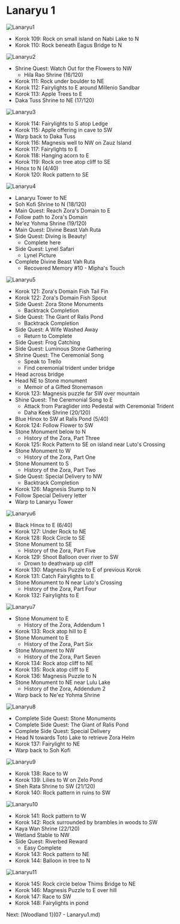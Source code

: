 # Lanaryu 1

![Lanaryu1](images/Lanaryu1.PNG)

* Korok 109: Rock on small island on Nabi Lake to N
* Korok 110: Rock beneath Eagus Bridge to N

![Lanaryu2](images/Lanaryu2.PNG)

* Shrine Quest: Watch Out for the Flowers to NW
  * Hila Rao Shrine (16/120)
* Korok 111: Rock under boulder to NE
* Korok 112: Fairylights to E around Millenio Sandbar
* Korok 113: Apple Trees to E
* Daka Tuss Shrine to NE (17/120)

![Lanaryu3](images/Lanaryu3.PNG)

* Korok 114: Fairylights to S atop Ledge
* Korok 115: Apple offering in cave to SW
* Warp back to Daka Tuss
* Korok 116: Magnesis well to NW on Zauz Island
* Korok 117: Fairylights to E
* Korok 118: Hanging acorn to E
* Korok 119: Rock on tree atop cliff to SE
* Hinox to N (4/40)
* Korok 120: Rock pattern to SE

![Lanaryu4](images/Lanaryu4.PNG)

* Lanaryu Tower to NE
* Soh Kofi Shrine to N (18/120)
* Main Quest: Reach Zora's Domain to E
* Follow path to Zora's Domain
* Ne'ez Yohma Shrine (19/120)
* Main Quest: Divine Beast Vah Ruta
* Side Quest: Diving is Beauty!
  * Complete here
* Side Quest: Lynel Safari
  * Lynel Picture
* Complete Divine Beast Vah Ruta
  * Recovered Memory #10 - Mipha's Touch

![Lanaryu5](images/Lanaryu5.PNG)

* Korok 121: Zora's Domain Fish Tail Fin
* Korok 122: Zora's Domain Fish Spout
* Side Quest: Zora Stone Monuments
  * Backtrack Completion
* Side Quest: The Giant of Ralis Pond
  * Backtrack Completion
* Side Quest: A Wife Washed Away
  * Return to Complete
* Side Quest: Frog Catching
* Side Quest: Luminous Stone Gathering
* Shrine Quest: The Ceremonial Song
  * Speak to Trello
  * Find ceremonial trident under bridge
* Head across bridge
* Head NE to Stone monument
  * Memoir of a Gifted Stonemason
* Korok 123: Magnesis puzzle far SW over mountain
* Shine Quest: The Ceremonial Song to E
  * Attack from Paraglider into Pedestal with Ceremonial Trident
  * Daha Keek Shrine (20/120)
* Blue Hinox to SW at Ralis Pond (5/40)
* Korok 124: Follow Flower to SW
* Stone Monument below to N
  * History of the Zora, Part Three
* Korok 125: Rock Pattern to SE on island near Luto's Crossing
* Stone Monument to W
  * History of the Zora, Part One
* Stone Monument to S
  * History of the Zora, Part Two
* Side Quest: Special Delivery to NW
  * Backtrack Completion
* Korok 126: Magnesis Stump to N
* Follow Special Delivery letter
* Warp to Lanaryu Tower

![Lanaryu6](images/Lanaryu6.PNG)

* Black Hinox to E (6/40)
* Korok 127: Under Rock to NE
* Korok 128: Rock Circle to SE
* Stone Monument to SE
  * History of the Zora, Part Five
* Korok 129: Shoot Balloon over river to SW
  * Drown to deathwarp up cliff
* Korok 130: Magnesis Puzzle to E of previous Korok
* Korok 131: Catch Fairylights to E
* Stone Monument to N near Luto's Crossing
  * History of the Zora, Part Four
* Korok 132: Fairylights to E

![Lanaryu7](images/Lanaryu7.PNG)

* Stone Monument to E
  * History of the Zora, Addendum 1
* Korok 133: Rock atop hill to E
* Stone Monument to E
  * History of the Zora, Part Six
* Stone Monument to NW
  * History of the Zora, Part Seven
* Korok 134: Rock atop cliff to NE
* Korok 135: Rock atop cliff to E
* Korok 136: Magnesis Puzzle to N
* Stone Monument to NE near Lulu Lake
  * History of the Zora, Addendum 2
* Warp back to Ne'ez Yohma Shrine

![Lanaryu8](images/Lanaryu8.PNG)

* Complete Side Quest: Stone Monuments
* Complete Side Quest: The Giant of Ralis Pond
* Complete Side Quest: Special Delivery
* Head N towards Toto Lake to retrieve Zora Helm
* Korok 137: Fairylight to NE
* Warp back to Soh Kofi

![Lanaryu9](images/Lanaryu9.PNG)

* Korok 138: Race to W
* Korok 139: Lilies to W on Zelo Pond
* Sheh Rata Shrine to SW (21/120)
* Korok 140: Rock pattern in ruins to SW

![Lanaryu10](images/Lanaryu10.PNG)

* Korok 141: Rock pattern to W
* Korok 142: Rock surrounded by brambles in woods to SW
* Kaya Wan Shrine (22/120)
* Wetland Stable to NW
* Side Quest: Riverbed Reward
  * Easy Complete
* Korok 143: Rock pattern to NE
* Korok 144: Balloon in tree to N

![Lanaryu11](images/Lanaryu11.PNG)

* Korok 145: Rock circle below Thims Bridge to NE
* Korok 146: Magnesis Puzzle to E over hill
* Korok 147: Race to SW
* Korok 148: Fairylights in pond

Next: [Woodland 1](07 - Lanaryu1.md)
